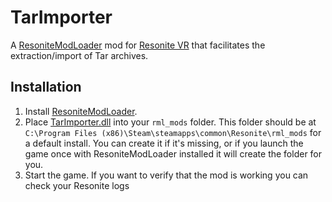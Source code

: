 # TarImporter

A [ResoniteModLoader](https://github.com/resonite-modding-group/ResoniteModLoader) mod for [Resonite VR](https://Resonite.com/) that facilitates the extraction/import of Tar archives.

## Installation
1. Install [ResoniteModLoader](https://github.com/resonite-modding-group/ResoniteModLoader).
1. Place [TarImporter.dll](https://github.com/dfgHiatus/TarImporter/releases/latest) into your `rml_mods` folder. This folder should be at `C:\Program Files (x86)\Steam\steamapps\common\Resonite\rml_mods` for a default install. You can create it if it's missing, or if you launch the game once with ResoniteModLoader installed it will create the folder for you.
1. Start the game. If you want to verify that the mod is working you can check your Resonite logs
